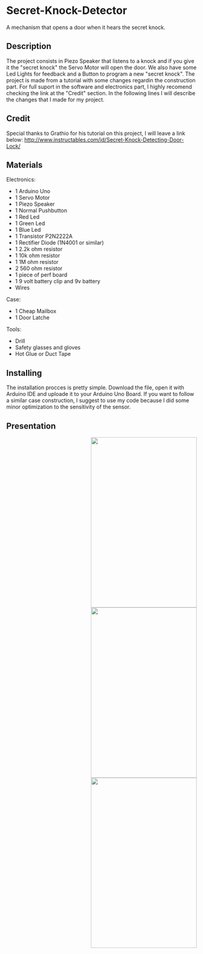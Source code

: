 # Secret-Knock-Detector
A mechanism that opens a door when it hears the secret knock.

## Description
The project consists in Piezo Speaker that  listens to a knock and if you give it the "secret knock" the Servo Motor will open the door. We also have some Led Lights for feedback and a Button to program a new "secret knock". The project is made from a tutorial with some changes regardin the construction part. For full suport in the software and electronics part, I highly recomend checking the link at the "Credit" section. In the following lines I will describe the changes that I made for my project.

## Credit
Special thanks to Grathio for his tutorial on this project, I will leave a link below:
http://www.instructables.com/id/Secret-Knock-Detecting-Door-Lock/

## Materials

Electronics:
* 1 Arduino Uno
* 1 Servo Motor
* 1 Piezo Speaker
* 1 Normal Pushbutton
* 1 Red Led
* 1 Green Led
* 1 Blue Led
* 1 Transistor P2N2222A
* 1 Rectifier Diode (1N4001 or similar)
* 1 2.2k ohm resistor
* 1 10k ohm resistor
* 1 1M ohm resistor
* 2 560 ohm resistor
* 1 piece of perf board
* 1 9 volt battery clip and 9v battery
*  Wires

Case:
* 1 Cheap Mailbox
* 1 Door Latche

Tools:
* Drill
* Safety glasses and gloves
* Hot Glue or Duct Tape

## Installing
The installation procces is pretty simple. Download the file, open it with Arduino IDE and uploade it to your Arduino Uno Board. If you want to follow a similar case construction, I suggest to use my code because I did some minor optimization to the sensitivity of the sensor. 

## Presentation

<p align="">
<img src="https://i.imgur.com/m2daLOT.jpg" width="280" height="450" style="float: right;">
<img src="https://i.imgur.com/hZyDdi7.jpg" width="280" height="450" style="float: right;">
<img src="https://user-images.githubusercontent.com/19936310/46400342-e7588400-c702-11e8-85a1-fe073d235f16.gif" width="280" height="450" style="float: right;"/>
</p>


